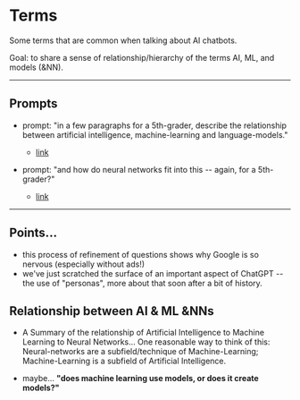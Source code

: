 # Terms

Some terms that are common when talking about AI chatbots.

Goal: to share a sense of relationship/hierarchy of the terms AI, ML, and models (&NN).

---

## Prompts

- prompt: "in a few paragraphs for a 5th-grader, describe the relationship between artificial intelligence, machine-learning and language-models."

    - [link](http://localhost:3000/ex_terms_AI_ML.html)

- prompt: "and how do neural networks fit into this -- again, for a 5th-grader?"

    - [link](http://localhost:3000/ex_terms_NNs.html)

---

## Points...

- this process of refinement of questions shows why Google is so nervous (especially without ads!)
- we've just scratched the surface of an important aspect of ChatGPT -- the use of "personas", more about that soon after a bit of history.


## Relationship between AI & ML &NNs

- A Summary of the relationship of Artificial Intelligence to Machine Learning to Neural Networks… One reasonable way to think of this: Neural-networks are a subfield/technique of Machine-Learning; Machine-Learning is a subfield of Artificial Intelligence.

- maybe... __"does machine learning use models, or does it create models?"__
